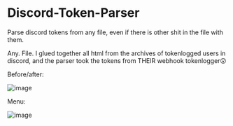 # Discord-Token-Parser
Parse discord tokens from any file, even if there is other shit in the file with them.

Any. File. I glued together all html from the archives of tokenlogged users in discord, and the parser took the tokens from THEIR webhook tokenlogger😮

Before/after:

![image](https://user-images.githubusercontent.com/49491499/122070142-22e20080-ce0f-11eb-900c-2a1e9d969982.png)

Menu:

![image](https://user-images.githubusercontent.com/49491499/122066577-4e172080-ce0c-11eb-8773-19b9ae2d9e5c.png)


